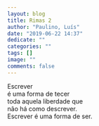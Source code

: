 ```yaml
---
layout: blog
title: Rimas 2
author: "Paulino, Luís"
date: "2019-06-22 14:37"
dedicate: ""
categories: ""
tags: []
image: ""
comments: false
---
```


Escrever\
é uma forma de tecer\
toda aquela liberdade que\
não há como descrever.\
Escrever é uma forma de ser.
